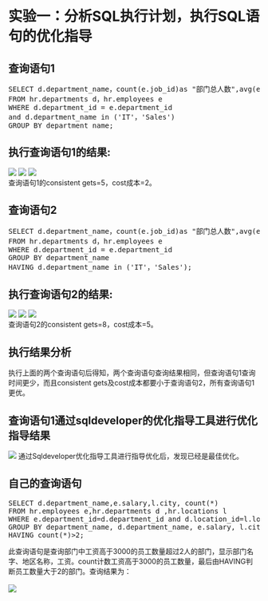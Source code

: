 # 实验一：分析SQL执行计划，执行SQL语句的优化指导
## 查询语句1
<pre>
SELECT d.department_name，count(e.job_id)as "部门总人数",avg(e.salary)as "平均工资"
FROM hr.departments d，hr.employees e
WHERE d.department_id = e.department_id
and d.department_name in ('IT'，'Sales')
GROUP BY department_name;
</pre>
## 执行查询语句1的结果:
![](https://github.com/llwaves/oracle/blob/master/test1/sql1.PNG)
![](https://github.com/llwaves/oracle/blob/master/test1/sql1_3.PNG)
![](https://github.com/llwaves/oracle/blob/master/test1/sql1_1.PNG)</br>
查询语句1的consistent gets=5，cost成本=2。
## 查询语句2
<pre>
SELECT d.department_name，count(e.job_id)as "部门总人数",avg(e.salary)as "平均工资"
FROM hr.departments d，hr.employees e
WHERE d.department_id = e.department_id
GROUP BY department_name
HAVING d.department_name in ('IT'，'Sales');</pre>
## 执行查询语句2的结果:
![](https://github.com/llwaves/oracle/blob/master/test1/sql2.PNG)
![](https://github.com/llwaves/oracle/blob/master/test1/sql2_2.PNG)
![](https://github.com/llwaves/oracle/blob/master/test1/sql2_1.PNG)
</br>
查询语句2的consistent gets=8，cost成本=5。
## 执行结果分析
执行上面的两个查询语句后得知，两个查询语句查询结果相同，但查询语句1查询时间更少，而且consistent gets及cost成本都要小于查询语句2，所有查询语句1更优。
## 查询语句1通过sqldeveloper的优化指导工具进行优化指导结果
![](https://github.com/llwaves/oracle/blob/master/test1/sql1_2.PNG)
通过Sqldeveloper优化指导工具进行指导优化后，发现已经是最佳优化。
## 自己的查询语句
<pre>
SELECT d.department_name,e.salary,l.city, count(*) 
FROM hr.employees e,hr.departments d ,hr.locations l
WHERE e.department_id=d.department_id and d.location_id=l.location_id and e.salary>3000
GROUP BY department_name, d.department_name, e.salary, l.city
HAVING count(*)>2;
</pre>
此查询语句是查询部门中工资高于3000的员工数量超过2人的部门，显示部门名字、地区名称，工资。count计数工资高于3000的员工数量，最后由HAVING判断员工数量大于2的部门。查询结果为：</br></br>
![](https://github.com/llwaves/oracle/blob/master/test1/sql3.PNG)

